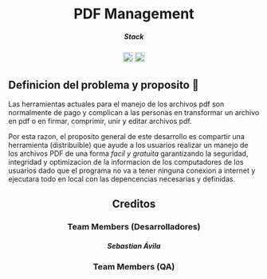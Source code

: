 <div align="center">
    <h1>PDF Management</h1>
</div>
<div align="center">
    <h5>Stack</h5>
    <img src="https://img.shields.io/badge/Python-3.13-informational" height="20">
    <img src="https://img.shields.io/badge/Batch-black" height="20">
    <!-- <img src="https://img.shields.io/badge/Repository_size-18.8_MB-darkgreen" height="20" alt="Gitter chat"> -->
</div>

## Definicion del problema y proposito :dart:

Las herramientas actuales para el manejo de los archivos pdf son normalmente de pago y complican a las personas en transformar un archivo en pdf o en firmar, comprimir, unir y editar archivos pdf.

Por esta razon, el proposito general de este desarrollo es compartir una herramienta (distribuible) que ayude a los usuarios realizar un manejo de los archivos PDF de una forma *facil y gratuita* garantizando la seguridad, integridad y optimizacion de la informacion de los computadores de los usuarios dado que el programa no va a tener ninguna conexion a internet y ejecutara todo en local con las depencencias necesarias y definidas.

<div align="center">
    <h2>Creditos</h2>
    <h3> Team Members (Desarrolladores) </h3>
        <h5>Sebastian Ávila</h5>
    <h3> Team Members (QA) </h3>
        <!-- <h5>  </h5> -->
</div>
